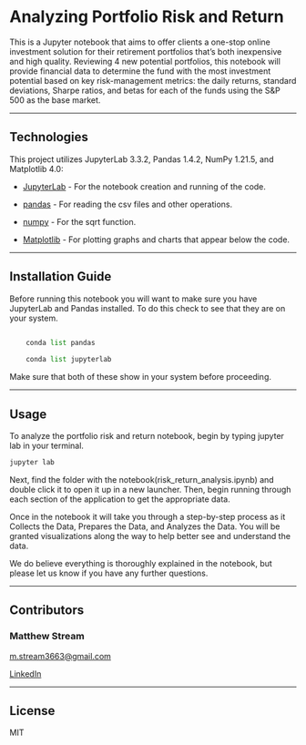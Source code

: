 # Analyzing Portfolio Risk and Return

This is a Jupyter notebook that aims to offer clients a one-stop online investment solution for their retirement portfolios that’s both inexpensive and high quality. Reviewing 4 new potential portfolios, this notebook will provide financial data to determine the fund with the most investment potential based on key risk-management metrics: the daily returns, standard deviations, Sharpe ratios, and betas for each of the funds using the S&P 500 as the base market.

---

## Technologies

This project utilizes JupyterLab 3.3.2, Pandas 1.4.2, NumPy 1.21.5, and Matplotlib 4.0:

* [JupyterLab](https://jupyter.org/) - For the notebook creation and running of the code.

* [pandas](https://github.com/pandas-dev/pandas/blob/main/README.md) - For reading the csv files and other operations.

* [numpy](https://https://numpy.org/) - For the sqrt function.

* [Matplotlib](https://matplotlib.org/) - For plotting graphs and charts that appear below the code.

---

## Installation Guide

Before running this notebook you will want to make sure you have JupyterLab and Pandas installed. To do this check to see that they are on your system.

```python

    conda list pandas
    
    conda list jupyterlab
```

Make sure that both of these show in your system before proceeding.

---

## Usage

To analyze the portfolio risk and return notebook, begin by typing jupyter lab in your terminal. 

```python
jupyter lab
```

Next, find the folder with the notebook(risk_return_analysis.ipynb) and double click it to open it up in a new launcher. Then, begin running through each section of the application to get the appropriate data.

Once in the notebook it will take you through a step-by-step process as it Collects the Data, Prepares the Data, and Analyzes the Data.
You will be granted visualizations along the way to help better see and understand the data.

We do believe everything is thoroughly explained in the notebook, but please let us know if you have any further questions.

---
## Contributors

### Matthew Stream
m.stream3663@gmail.com

[LinkedIn](https://www.linkedin.com/in/matthew-stream-mba-215634102/)

---

## License

MIT